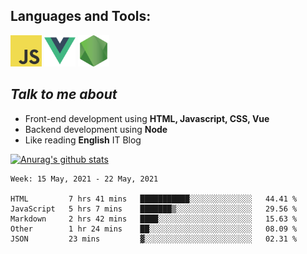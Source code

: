 ## **Languages and Tools:**      
<code><img height="50" src="https://raw.githubusercontent.com/github/explore/80688e429a7d4ef2fca1e82350fe8e3517d3494d/topics/javascript/javascript.png"></code>
<code><img height="50"  src="https://raw.githubusercontent.com/github/explore/80688e429a7d4ef2fca1e82350fe8e3517d3494d/topics/vue/vue.png"></code>
<code><img height="50"  src="https://raw.githubusercontent.com/github/explore/80688e429a7d4ef2fca1e82350fe8e3517d3494d/topics/nodejs/nodejs.png"></code>

## *Talk to me about*
- Front-end development using **HTML, Javascript, CSS, Vue**
- Backend development using **Node**
- Like reading **English** IT Blog    

[![Anurag's github stats](https://github-readme-stats.vercel.app/api?username=qdi5)](https://github.com/anuraghazra/github-readme-stats)    

<!--START_SECTION:waka-->
```text
Week: 15 May, 2021 - 22 May, 2021

HTML         7 hrs 41 mins   ███████████░░░░░░░░░░░░░░   44.41 % 
JavaScript   5 hrs 7 mins    ███████▒░░░░░░░░░░░░░░░░░   29.56 % 
Markdown     2 hrs 42 mins   ████░░░░░░░░░░░░░░░░░░░░░   15.63 % 
Other        1 hr 24 mins    ██░░░░░░░░░░░░░░░░░░░░░░░   08.09 % 
JSON         23 mins         ▓░░░░░░░░░░░░░░░░░░░░░░░░   02.31 % 
```
<!--END_SECTION:waka-->
